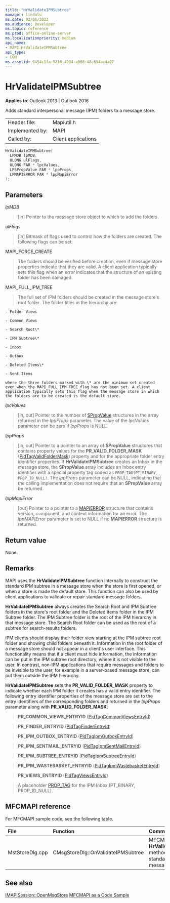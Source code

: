 ```yaml
---
title: "HrValidateIPMSubtree" 
manager: lindalu
ms.date: 02/06/2022
ms.audience: Developer
ms.topic: reference
ms.prod: office-online-server
ms.localizationpriority: medium
api_name:
- MAPI.HrValidateIPMSubtree
api_type:
- COM
ms.assetid: 6454c1fa-5216-4934-a908-48c634ac4a07
---
```


# HrValidateIPMSubtree  
  
**Applies to**: Outlook 2013 | Outlook 2016 
  
Adds standard interpersonal message (IPM) folders to a message store. 
  
|||
|:-----|:-----|
|Header file:  <br/> |Mapiutil.h  <br/> |
|Implemented by:  <br/> |MAPI  <br/> |
|Called by:  <br/> |Client applications  <br/> |
   
```cpp
HrValidateIPMSubtree(
  LPMDB lpMDB,
  ULONG ulFlags,
  ULONG FAR * lpcValues,
  LPSPropValue FAR * lppProps,
  LPMAPIERROR FAR * lppMapiError
);
```

## Parameters

 _lpMDB_
  
> [in] Pointer to the message store object to which to add the folders. 
    
 _ulFlags_
  
> [in] Bitmask of flags used to control how the folders are created. The following flags can be set:
    
MAPI_FORCE_CREATE 
  
> The folders should be verified before creation, even if message store properties indicate that they are valid. A client application typically sets this flag when an error indicates that the structure of an existing folder has been damaged. 
    
MAPI_FULL_IPM_TREE 
  
> The full set of IPM folders should be created in the message store's root folder. The folder titles in the hierarchy are:
    
    - Folder Views
    
    - Common Views
    
    - Search Root\*
    
    - IPM Subtree\*
    
    - Inbox
    
    - Outbox
    
    - Deleted Items\*
    
    - Sent Items
    
    where the three folders marked with \* are the minimum set created even when the MAPI_FULL_IPM_TREE flag has not been set. A client application typically sets this flag when the message store in which the folders are to be created is the default store.
    
 _lpcValues_
  
> [in, out] Pointer to the number of [SPropValue](spropvalue.md) structures in the array returned in the _lppProps_ parameter. The value of the  _lpcValues_ parameter can be zero if  _lppProps_ is NULL. 
    
 _lppProps_
  
> [in, out] Pointer to a pointer to an array of **SPropValue** structures that contains property values for the **PR_VALID_FOLDER_MASK** ([PidTagValidFolderMask](pidtagvalidfoldermask-canonical-property.md)) property and for the appropriate folder entry identifier properties. If **HrValidateIPMSubtree** creates an Inbox in the message store, the **SPropValue** array includes an Inbox entry identifier with a special property tag coded as  `PROP_TAG(PT_BINARY, PROP_ID_NULL)`. The  _lppProps_ parameter can be NULL, indicating that the calling implementation does not require that an **SPropValue** array be returned. 
    
 _lppMapiError_
  
> [out] Pointer to a pointer to a [MAPIERROR](mapierror.md) structure that contains version, component, and context information for an error. The  _lppMAPIError_ parameter is set to NULL if no **MAPIERROR** structure is returned. 
    
## Return value

None.
  
## Remarks

MAPI uses the **HrValidateIPMSubtree** function internally to construct the standard IPM subtree in a message store when the store is first opened, or when a store is made the default store. This function can also be used by client applications to validate or repair standard message folders. 
  
 **HrValidateIPMSubtree** always creates the Search Root and IPM Subtree folders in the store's root folder and the Deleted Items folder in the IPM Subtree folder. The IPM Subtree folder is the root of the IPM hierarchy in that message store. The Search Root folder can be used as the root of a subtree for search-results folders. 
  
IPM clients should display their folder view starting at the IPM subtree root folder and showing child folders beneath it. Information in the root folder of a message store should not appear in a client's user interface. This functionality means that if a client must hide information, the information can be put in the IPM subtree root directory, where it is not visible to the user. In contrast, non-IPM applications that require messages and folders to be invisible to the user, for example in a server-based message store, can put them outside the IPM hierarchy. 
  
 **HrValidateIPMSubtree** sets the **PR_VALID_FOLDER_MASK** property to indicate whether each IPM folder it creates has a valid entry identifier. The following entry identifier properties of the message store are set to the entry identifiers of the corresponding folders and returned in the _lppProps_ parameter along with **PR_VALID_FOLDER_MASK**: 
  
> **PR_COMMON_VIEWS_ENTRYID** ([PidTagCommonViewsEntryId](pidtagcommonviewsentryid-canonical-property.md))
  
> **PR_FINDER_ENTRYID** ([PidTagFinderEntryId](pidtagfinderentryid-canonical-property.md))
  
> **PR_IPM_OUTBOX_ENTRYID** ([PidTagIpmOutboxEntryId](pidtagipmoutboxentryid-canonical-property.md))
  
> **PR_IPM_SENTMAIL_ENTRYID** ([PidTagIpmSentMailEntryId](pidtagipmsentmailentryid-canonical-property.md))
  
> **PR_IPM_SUBTREE_ENTRYID** ([PidTagIpmSubtreeEntryId](pidtagipmsubtreeentryid-canonical-property.md))
  
> **PR_IPM_WASTEBASKET_ENTRYID** ([PidTagIpmWastebasketEntryId](pidtagipmwastebasketentryid-canonical-property.md))
  
> **PR_VIEWS_ENTRYID** ([PidTagViewsEntryId](pidtagviewsentryid-canonical-property.md))
  
> A placeholder [PROP_TAG](prop_tag.md) for the IPM Inbox (PT_BINARY, PROP_ID_NULL). 
    
## MFCMAPI reference

For MFCMAPI sample code, see the following table.
  
|**File**|**Function**|**Comment**|
|:-----|:-----|:-----|
|MstStoreDlg.cpp  <br/> |CMsgStoreDlg::OnValidateIPMSubtree  <br/> |MFCMAPI uses the **HrValidateIPMSubtree** method to add standard folders to a message store.  <br/> |
   
## See also

[IMAPISession::OpenMsgStore](imapisession-openmsgstore.md)
[MFCMAPI as a Code Sample](mfcmapi-as-a-code-sample.md)
